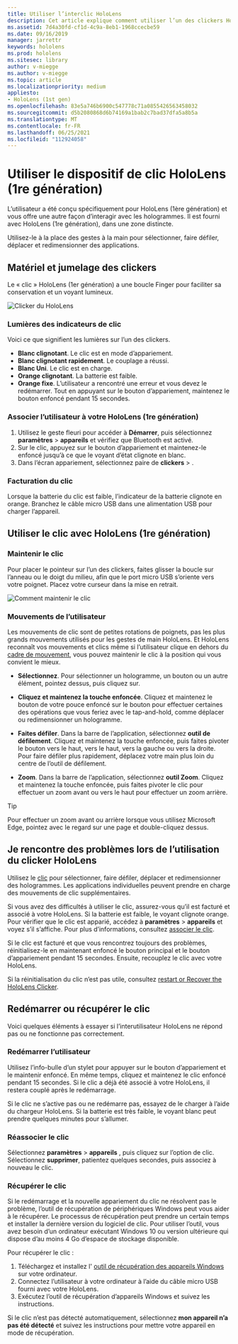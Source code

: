 ```yaml
---
title: Utiliser l’interclic HoloLens
description: Cet article explique comment utiliser l’un des clickers HoloLens, y compris le couplage de l’interligneur, la facturation et la récupération.
ms.assetid: 7d4a30fd-cf1d-4c9a-8eb1-1968ccecbe59
ms.date: 09/16/2019
manager: jarrettr
keywords: hololens
ms.prod: hololens
ms.sitesec: library
author: v-miegge
ms.author: v-miegge
ms.topic: article
ms.localizationpriority: medium
appliesto:
- HoloLens (1st gen)
ms.openlocfilehash: 83e5a746b6900c547778c71a0855426563458032
ms.sourcegitcommit: d5b2080868d6b74169a1bab2c7bad37dfa5a8b5a
ms.translationtype: MT
ms.contentlocale: fr-FR
ms.lasthandoff: 06/25/2021
ms.locfileid: "112924058"
---
```

# <a name="use-the-hololens-1st-gen-clicker"></a>Utiliser le dispositif de clic HoloLens (1re génération)

L’utilisateur a été conçu spécifiquement pour HoloLens (1ère génération) et vous offre une autre façon d’interagir avec les hologrammes. Il est fourni avec HoloLens (1re génération), dans une zone distincte.

Utilisez-le à la place des gestes à la main pour sélectionner, faire défiler, déplacer et redimensionner des applications.

## <a name="clicker-hardware-and-pairing"></a>Matériel et jumelage des clickers

Le « clic » HoloLens (1er génération) a une boucle Finger pour faciliter sa conservation et un voyant lumineux.

![Clicker du HoloLens](images/use-hololens-clicker-1.png)

### <a name="clicker-indicator-lights"></a>Lumières des indicateurs de clic

Voici ce que signifient les lumières sur l’un des clickers.

- **Blanc clignotant**. Le clic est en mode d’appariement.
- **Blanc clignotant rapidement**. Le couplage a réussi.
- **Blanc Uni**. Le clic est en charge.
- **Orange clignotant**. La batterie est faible.
- **Orange fixe**. L’utilisateur a rencontré une erreur et vous devez le redémarrer. Tout en appuyant sur le bouton d’appariement, maintenez le bouton enfoncé pendant 15 secondes.

### <a name="pair-the-clicker-with-your-hololens-1st-gen"></a>Associer l’utilisateur à votre HoloLens (1re génération)

1. Utilisez le geste fleuri pour accéder à **Démarrer**, puis sélectionnez **paramètres**  >  **appareils** et vérifiez que Bluetooth est activé.
1. Sur le clic, appuyez sur le bouton d’appariement et maintenez-le enfoncé jusqu’à ce que le voyant d’état clignote en blanc.
1. Dans l’écran appariement, sélectionnez paire de **clickers**  >  .

### <a name="charge-the-clicker"></a>Facturation du clic

Lorsque la batterie du clic est faible, l’indicateur de la batterie clignote en orange. Branchez le câble micro USB dans une alimentation USB pour charger l’appareil.

## <a name="use-the-clicker-with-hololens-1st-gen"></a>Utiliser le clic avec HoloLens (1re génération)

### <a name="hold-the-clicker"></a>Maintenir le clic

Pour placer le pointeur sur l’un des clickers, faites glisser la boucle sur l’anneau ou le doigt du milieu, afin que le port micro USB s’oriente vers votre poignet. Placez votre curseur dans la mise en retrait.

![Comment maintenir le clic](images/use-hololens-clicker-2.png)

### <a name="clicker-gestures"></a>Mouvements de l’utilisateur

Les mouvements de clic sont de petites rotations de poignets, pas les plus grands mouvements utilisés pour les gestes de main HoloLens. Et HoloLens reconnaît vos mouvements et clics même si l’utilisateur clique en dehors du [cadre de mouvement](hololens1-basic-usage.md), vous pouvez maintenir le clic à la position qui vous convient le mieux.

- **Sélectionnez**. Pour sélectionner un hologramme, un bouton ou un autre élément, pointez dessus, puis cliquez sur.

- **Cliquez et maintenez la touche enfoncée**. Cliquez et maintenez le bouton de votre pouce enfoncé sur le bouton pour effectuer certaines des opérations que vous feriez avec le tap-and-hold, comme déplacer ou redimensionner un hologramme.

- **Faites défiler**. Dans la barre de l’application, sélectionnez **outil de défilement**. Cliquez et maintenez la touche enfoncée, puis faites pivoter le bouton vers le haut, vers le haut, vers la gauche ou vers la droite. Pour faire défiler plus rapidement, déplacez votre main plus loin du centre de l’outil de défilement.

- **Zoom**. Dans la barre de l’application, sélectionnez **outil Zoom**. Cliquez et maintenez la touche enfoncée, puis faites pivoter le clic pour effectuer un zoom avant ou vers le haut pour effectuer un zoom arrière.

> [!TIP]
> Pour effectuer un zoom avant ou arrière lorsque vous utilisez Microsoft Edge, pointez avec le regard sur une page et double-cliquez dessus.

## <a name="im-having-problems-using-the-hololens-clicker"></a>Je rencontre des problèmes lors de l’utilisation du clicker HoloLens

Utilisez le [clic](hololens1-clicker.md) pour sélectionner, faire défiler, déplacer et redimensionner des hologrammes. Les applications individuelles peuvent prendre en charge des mouvements de clic supplémentaires.

Si vous avez des difficultés à utiliser le clic, assurez-vous qu’il est facturé et associé à votre HoloLens. Si la batterie est faible, le voyant clignote orange. Pour vérifier que le clic est apparié, accédez à **paramètres**  >  **appareils** et voyez s’il s’affiche. Pour plus d’informations, consultez [associer le clic](hololens1-clicker.md).

Si le clic est facturé et que vous rencontrez toujours des problèmes, réinitialisez-le en maintenant enfoncé le bouton principal et le bouton d’appariement pendant 15 secondes. Ensuite, recouplez le clic avec votre HoloLens.

Si la réinitialisation du clic n’est pas utile, consultez [restart or Recover the HoloLens Clicker](hololens1-clicker.md#restart-or-recover-the-clicker).
## <a name="restart-or-recover-the-clicker"></a>Redémarrer ou récupérer le clic

Voici quelques éléments à essayer si l’interutilisateur HoloLens ne répond pas ou ne fonctionne pas correctement.

### <a name="restart-the-clicker"></a>Redémarrer l’utilisateur

Utilisez l’info-bulle d’un stylet pour appuyer sur le bouton d’appariement et le maintenir enfoncé. En même temps, cliquez et maintenez le clic enfoncé pendant 15 secondes. Si le clic a déjà été associé à votre HoloLens, il restera couplé après le redémarrage.

Si le clic ne s’active pas ou ne redémarre pas, essayez de le charger à l’aide du chargeur HoloLens. Si la batterie est très faible, le voyant blanc peut prendre quelques minutes pour s’allumer.

### <a name="re-pair-the-clicker"></a>Réassocier le clic

Sélectionnez **paramètres**  >  **appareils** , puis cliquez sur l’option de clic. Sélectionnez **supprimer**, patientez quelques secondes, puis associez à nouveau le clic.

### <a name="recover-the-clicker"></a>Récupérer le clic

Si le redémarrage et la nouvelle appariement du clic ne résolvent pas le problème, l’outil de récupération de périphériques Windows peut vous aider à le récupérer. Le processus de récupération peut prendre un certain temps et installer la dernière version du logiciel de clic. Pour utiliser l’outil, vous avez besoin d’un ordinateur exécutant Windows 10 ou version ultérieure qui dispose d’au moins 4 Go d’espace de stockage disponible.

Pour récupérer le clic :

1. Téléchargez et installez l' [outil de récupération des appareils Windows](https://dev.azure.com/ContentIdea/ContentIdea/_queries/query/8a004dbe-73f8-4a32-94bc-368fc2f2a895/) sur votre ordinateur.
1. Connectez l’utilisateur à votre ordinateur à l’aide du câble micro USB fourni avec votre HoloLens.
1. Exécutez l’outil de récupération d’appareils Windows et suivez les instructions.

Si le clic n’est pas détecté automatiquement, sélectionnez **mon appareil n’a pas été détecté** et suivez les instructions pour mettre votre appareil en mode de récupération.

